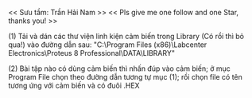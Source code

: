 << Sưu tầm: Trần Hải Nam >>
<< Pls give me one follow and one Star, thanks you! >>

(1) Tải và dán các thư viện linh kiện cảm biến trong Library (Có rồi thì bỏ qua!) vào đường dẫn sau:
"C:\Program Files (x86)\Labcenter Electronics\Proteus 8 Professional\DATA\LIBRARY"

(2) Bài tập nào có dùng cảm biến thì nhấn đúp vào cảm biến; ở mục Program File chọn theo đường dẫn tương tự mục (1);
rồi chọn file có tên tương ứng với cảm biến và có đuôi .HEX
